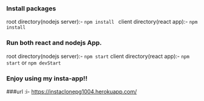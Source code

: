 ### Install packages

root directory(nodejs server):-  ```npm install ```
client directory(react app):- ```npm install ```

### Run both react and nodejs App.

root directory(nodejs server):- ```npm start```
client directory(react app):- ```npm start``` or ```npm devStart```

### Enjoy using my insta-app!!

###url :i- https://instaclonepg1004.herokuapp.com/


